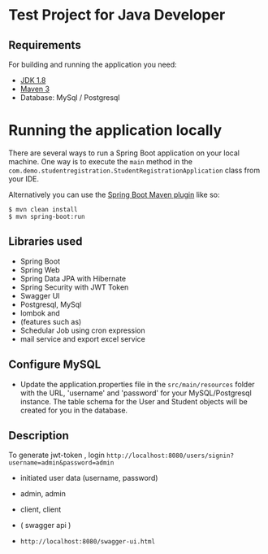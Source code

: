 # Test Project for Java Developer 

## Requirements

For building and running the application you need:

- [JDK 1.8](http://www.oracle.com/technetwork/java/javase/downloads/jdk8-downloads-2133151.html)
- [Maven 3](https://maven.apache.org)
- Database: MySql / Postgresql

# Running the application locally

There are several ways to run a Spring Boot application on your local machine. One way is to execute the `main` method in the `com.demo.studentregistration.StudentRegistrationApplication` class from your IDE.

Alternatively you can use the [Spring Boot Maven plugin](https://docs.spring.io/spring-boot/docs/current/reference/html/build-tool-plugins-maven-plugin.html) like so:

```shell
$ mvn clean install
$ mvn spring-boot:run
```

## Libraries used
- Spring Boot
- Spring Web
- Spring Data JPA with Hibernate
- Spring Security with JWT Token
- Swagger UI
- Postgresql, MySql
- lombok and
- (features such as)
- Schedular Job using cron expression
- mail service and export excel service

## Configure MySQL
- Update the application.properties file in the `src/main/resources` folder with the URL, 'username' and 'password' for your MySQL/Postgresql instance. The table schema for the User and Student objects will be created for you in the database.

## Description

To generate jwt-token , login  `http://localhost:8080/users/signin?username=admin&password=admin `

- initiated user data (username, password)
- admin, admin
- client, client


- ( swagger api )
- `http://localhost:8080/swagger-ui.html`
